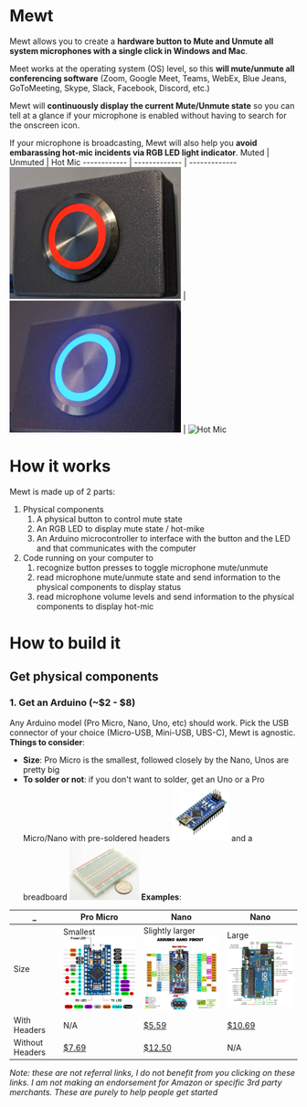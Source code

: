 # Mewt
Mewt allows you to create a **hardware button to Mute and Unmute all system microphones with a single click in Windows and Mac**.  

Meet works at the operating system (OS) level, so this **will mute/unmute all conferencing software** (Zoom, Google Meet, Teams, WebEx, Blue Jeans, GoToMeeting, Skype, Slack, Facebook, Discord, etc.)

Mewt will **continuously display the current Mute/Unmute state** so you can tell at a glance if your microphone is enabled without having to search for the onscreen icon.

If your microphone is broadcasting, Mewt will also help you **avoid embarassing hot-mic incidents via RGB LED light indicator**.
Muted | Unmuted | Hot Mic
------------ | ------------- | -------------
![Mewted](/images/mewt.png) | ![Unmewted](/images/unmewt.png) | ![Hot Mic](/images/hotmic.gif)

# How it works
Mewt is made up of 2 parts: 
1. Physical components
   1. A physical button to control mute state 
   1. An RGB LED to display mute state / hot-mike
   1. An Arduino microcontroller to interface with the button and the LED and that communicates with the computer
1. Code running on your computer to 
   1. recognize button presses to toggle microphone mute/unmute
   1. read microphone mute/unmute state and send information to the physical components to display status
   1. read microphone volume levels and send information to the physical components to display hot-mic

# How to build it
## Get physical components
### 1. Get an Arduino (~$2 - $8)
Any Arduino model (Pro Micro, Nano, Uno, etc) should work.  Pick the USB connector of your choice (Micro-USB, Mini-USB, UBS-C), Mewt is agnostic.  
**Things to consider**:
* **Size**: Pro Micro is the smallest, followed closely by the Nano, Unos are pretty big
* **To solder or not**: if you don't want to solder, get an Uno or a Pro Micro/Nano with pre-soldered headers ![headers](/images/arduino-with-header.png) and a breadboard ![breadboard](/images/breadboard.png)
**Examples**: 

_ | Pro Micro | Nano | Nano 
------------ | ------------- | ------------- | -------------
Size | Smallest ![promicro](/images/promicro.png) | Slightly larger ![nano](/images/nano.png)| Large ![uno](/images/uno.png)
With Headers  | N/A |  [$5.59](https://www.amazon.com/dp/B082HGQ24C/) | [$10.69](https://www.amazon.com/dp/B016D5KOO)
Without Headers  | [$7.69](https://www.amazon.com/dp/B07J2Q3ZD5) | [$12.50](https://www.amazon.com/dp/B07VX7MX27) | N/A

_Note: these are not referral links, I do not benefit from you clicking on these links.  I am not making an endorsement for Amazon or specific 3rd party merchants.  These are purely to help people get started_
